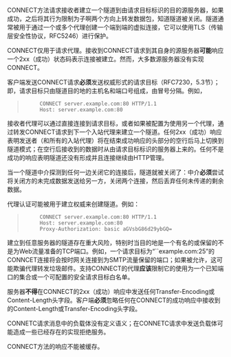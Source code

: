 CONNECT方法请求接收者建立一个隧道到由请求目标标识的目的源服务器，如果成功，之后将其行为限制为子啊两个方向上转发数据包，知道隧道被关闭。隧道通常被用于通过一个或多个代理创建一个端到端的虚拟连接，它可以使用TLS（传输层安全性协议，RFC5246）进行保护。

CONNECT仅用于请求代理。接收到CONNECT请求到其自身的源服务器**可能**响应一个2xx（成功）状态码表示连接被建立。然而，大多数源服务器没有实现CONNECT。

客户端发送CONNECT请求**必须**发送权威形式的请求目标（RFC7230，5.3节）；即，请求目标只由隧道目的地的主机名和端口号组成，由冒号分隔。例如，

> ```
>      CONNECT server.example.com:80 HTTP/1.1
>      Host: server.example.com:80
> ```

接收者代理可以通过直接连接到请求目标，或者如果被配置为使用另一个代理，通过转发CONNECT请求到下一个入站代理来建立一个隧道。任何2xx（成功）响应表明发送者（和所有的入站代理）将在结束成功响应的头部分的空行后马上切换到隧道模式；在空行后接收到的数据时从由请求目标标识的服务器上来的。任何不是成功的响应表明隧道还没有形成并且连接继续由HTTP管理。

当一个隧道中介探测到任何一边关闭它的连接后，隧道就被关闭了：中介**必须**尝试将关闭方的未完成数据发送给另一方，关闭两个连接，然后丢弃任何未传递的剩余数据。

代理认证可能被用于建立权威来创建隧道。例如：

> ```
>      CONNECT server.example.com:80 HTTP/1.1
>      Host: server.example.com:80
>      Proxy-Authorization: basic aGVsbG86d29ybGQ=
> ```

建立到任意服务器的隧道存在重大风险，特别时当目的地是一个有名的或保留的不是为Web流量准备的TCP端口。例如，一个请求目标为“``example.com:25”的CONNCET连接将会按时网关连接到为SMTP流量保留的端口；如果被允许，这可能欺骗代理转发垃圾邮件。支持CONNECT的代理**应该**限制它的使用为一个已知端口的集合或一个可配置的安全请求目标白名单。

服务器**不得**在CONNECT的2xx（成功）响应中发送任何Transfer-Encoding或Content-Length头字段。客户端**必须**忽略任何在CONNECT的成功响应中接收到的Content-Length或Transfer-Encoding头字段。

CONNETC请求消息中的负载体没有定义语义；在CONNETC请求中发送负载体可能造成一些已经存在的实现拒绝服务。

CONNECT方法的响应不能被缓存。